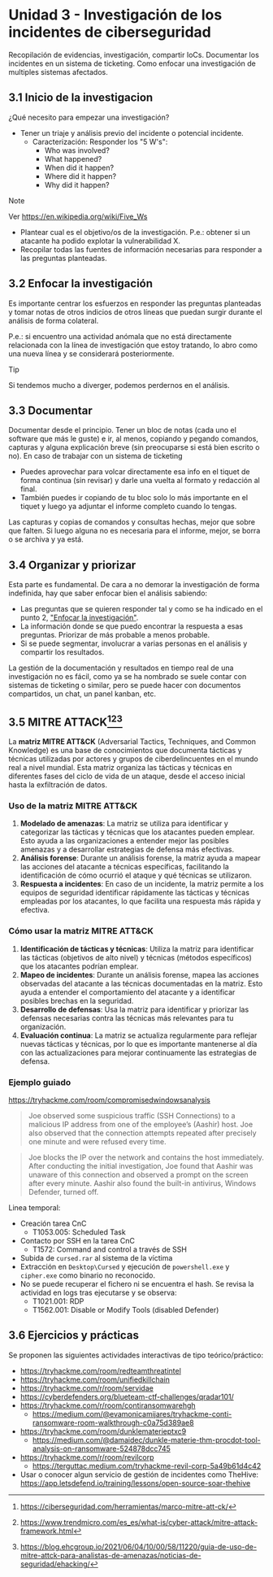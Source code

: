 # Unidad 3 - Investigación de los incidentes de ciberseguridad

Recopilación de evidencias, investigación, compartir IoCs. Documentar los incidentes en un sistema de ticketing. Como enfocar una investigación de multiples sistemas afectados.

## 3.1 Inicio de la investigacion

¿Qué necesito para empezar una investigación?

- Tener un triaje y análisis previo del incidente o potencial incidente.
    - Caracterización: Responder los "5 W's":
        - Who was involved?
        - What happened?
        - When did it happen?
        - Where did it happen?
        - Why did it happen?

>[!Note]
>Ver https://en.wikipedia.org/wiki/Five_Ws

- Plantear cual es el objetivo/os de la investigación. P.e.: obtener si un atacante ha podido explotar la vulnerabilidad X.
- Recopilar todas las fuentes de información necesarias para responder a las preguntas planteadas.

## 3.2 Enfocar la investigación

Es importante centrar los esfuerzos en responder las preguntas planteadas y tomar notas de otros indicios de otros líneas que puedan surgir durante el análisis de forma colateral.

P.e.: si encuentro una actividad anómala que no está directamente relacionada con la línea de investigación que estoy tratando, lo abro como una nueva línea y se considerará posteriormente.

>[!Tip]
>Si tendemos mucho a diverger, podemos perdernos en el análisis.

## 3.3 Documentar

Documentar desde el principio. Tener un bloc de notas (cada uno el software que más le guste) e ir, al menos, copiando y pegando comandos, capturas y alguna explicación breve (sin preocuparse si está bien escrito o no). En caso de trabajar con un sistema de ticketing
- Puedes aprovechar para volcar directamente esa info en el tiquet de forma continua (sin revisar) y darle una vuelta al formato y redacción al final.
- También puedes ir copiando de tu bloc solo lo más importante en el tiquet y luego ya adjuntar el informe completo cuando lo tengas.

Las capturas y copias de comandos y consultas hechas, mejor que sobre que falten. Si luego alguna no es necesaria para el informe, mejor, se borra o se archiva y ya está.

## 3.4 Organizar y priorizar

Esta parte es fundamental. De cara a no demorar la investigación de forma indefinida, hay que saber enfocar bien el análisis sabiendo:
- Las preguntas que se quieren responder tal y como se ha indicado en el punto 2, ["Enfocar la investigación"](#3.2-enfocar-la-investigacion).
- La información donde se que puedo encontrar la respuesta a esas preguntas. Priorizar de más probable a menos probable.
- Si se puede segmentar, involucrar a varias personas en el análisis y compartir los resultados.

La gestión de la documentación y resultados en tiempo real de una investigación no es fácil, como ya se ha nombrado se suele contar con sistemas de ticketing o similar, pero se puede hacer con documentos compartidos, un chat, un panel kanban, etc.

## 3.5 MITRE ATTACK[^1][^2][^3]

[^1]: https://ciberseguridad.com/herramientas/marco-mitre-att-ck/
[^2]: https://www.trendmicro.com/es_es/what-is/cyber-attack/mitre-attack-framework.html
[^3]: https://blog.ehcgroup.io/2021/06/04/10/00/58/11220/guia-de-uso-de-mitre-attck-para-analistas-de-amenazas/noticias-de-seguridad/ehacking/

La **matriz MITRE ATT&CK** (Adversarial Tactics, Techniques, and Common Knowledge) es una base de conocimientos que documenta tácticas y técnicas utilizadas por actores y grupos de ciberdelincuentes en el mundo real a nivel mundial. Esta matriz organiza las tácticas y técnicas en diferentes fases del ciclo de vida de un ataque, desde el acceso inicial hasta la exfiltración de datos.

### Uso de la matriz MITRE ATT&CK

1. **Modelado de amenazas**: La matriz se utiliza para identificar y categorizar las tácticas y técnicas que los atacantes pueden emplear. Esto ayuda a las organizaciones a entender mejor las posibles amenazas y a desarrollar estrategias de defensa más efectivas.
2. **Análisis forense**: Durante un análisis forense, la matriz ayuda a mapear las acciones del atacante a técnicas específicas, facilitando la identificación de cómo ocurrió el ataque y qué técnicas se utilizaron.
3. **Respuesta a incidentes**: En caso de un incidente, la matriz permite a los equipos de seguridad identificar rápidamente las tácticas y técnicas empleadas por los atacantes, lo que facilita una respuesta más rápida y efectiva.

### Cómo usar la matriz MITRE ATT&CK

1. **Identificación de tácticas y técnicas**: Utiliza la matriz para identificar las tácticas (objetivos de alto nivel) y técnicas (métodos específicos) que los atacantes podrían emplear.
2. **Mapeo de incidentes**: Durante un análisis forense, mapea las acciones observadas del atacante a las técnicas documentadas en la matriz. Esto ayuda a entender el comportamiento del atacante y a identificar posibles brechas en la seguridad.
3. **Desarrollo de defensas**: Usa la matriz para identificar y priorizar las defensas necesarias contra las técnicas más relevantes para tu organización.
4. **Evaluación continua**: La matriz se actualiza regularmente para reflejar nuevas tácticas y técnicas, por lo que es importante mantenerse al día con las actualizaciones para mejorar continuamente las estrategias de defensa.

### Ejemplo guiado

https://tryhackme.com/room/compromisedwindowsanalysis

> Joe observed some suspicious traffic (SSH Connections) to a malicious IP address from one of the employee’s (Aashir) host. Joe also observed that the connection attempts repeated after precisely one minute and were refused every time.

> Joe blocks the IP over the network and contains the host immediately. After conducting the initial investigation, Joe found that Aashir was unaware of this connection and observed a prompt on the screen after every minute. Aashir also found the built-in antivirus, Windows Defender, turned off.

Linea temporal:
- Creación tarea CnC
    - T1053.005: Scheduled Task
- Contacto por SSH en la tarea CnC
    - T1572: Command and control a través de SSH
- Subida de `cursed.rar` al sistema de la víctima
- Extracción en `Desktop\Cursed` y ejecución de `powershell.exe` y `cipher.exe` como binario no reconocido.
- No se puede recuperar el fichero ni se encuentra el hash. Se revisa la actividad en logs tras ejecutarse y se observa:
    - T1021.001: RDP
    - T1562.001: Disable or Modify Tools (disabled Defender)

## 3.6 Ejercicios y prácticas

Se proponen las siguientes actividades interactivas de tipo teórico/práctico:
- https://tryhackme.com/room/redteamthreatintel
- https://tryhackme.com/room/unifiedkillchain
- https://tryhackme.com/r/room/servidae
- https://cyberdefenders.org/blueteam-ctf-challenges/qradar101/
- https://tryhackme.com/r/room/contiransomwarehgh
	- https://medium.com/@evamonicamijares/tryhackme-conti-ransomware-room-walkthrough-c0a75d389ae8
- https://tryhackme.com/room/dunklematerieptxc9
	- https://medium.com/@damaidec/dunkle-materie-thm-procdot-tool-analysis-on-ransomware-524878dcc745
- https://tryhackme.com/r/room/revilcorp
	- https://terguttac.medium.com/tryhackme-revil-corp-5a49b61d4c42
- Usar o conocer algun servicio de gestión de incidentes como TheHive: https://app.letsdefend.io/training/lessons/open-source-soar-thehive
